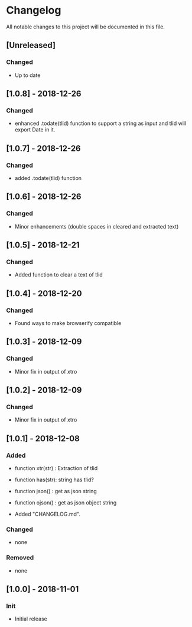 # Changelog
All notable changes to this project will be documented in this file.
 
## [Unreleased]
### Changed
- Up to date

## [1.0.8] - 2018-12-26
### Changed
- enhanced .todate(tlid) function to support a string as input and tlid will export Date in it.

## [1.0.7] - 2018-12-26
### Changed
- added .todate(tlid) function

## [1.0.6] - 2018-12-26
### Changed
- Minor enhancements (double spaces in cleared and extracted text)

## [1.0.5] - 2018-12-21
### Changed
- Added function to clear a  text of tlid

## [1.0.4] - 2018-12-20
### Changed
- Found ways to make browserify compatible

## [1.0.3] - 2018-12-09
### Changed
- Minor fix in output of xtro

## [1.0.2] - 2018-12-09
### Changed
- Minor fix in output of xtro

## [1.0.1] - 2018-12-08
### Added
- function xtr(str) : Extraction of tlid
- function has(str): string has tlid?
- function json() : get as json string
- function ojson() : get as json object string

- Added  "CHANGELOG.md".

### Changed
- none

### Removed
- none

## [1.0.0] - 2018-11-01
### Init
- Initial release
